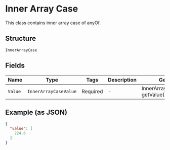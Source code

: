 
# Inner Array Case

This class contains inner array case of anyOf.

## Structure

`InnerArrayCase`

## Fields

| Name | Type | Tags | Description | Getter | Setter |
|  --- | --- | --- | --- | --- | --- |
| `Value` | `InnerArrayCaseValue` | Required | - | InnerArrayCaseValue getValue() | setValue(InnerArrayCaseValue value) |

## Example (as JSON)

```json
{
  "value": [
    224.6
  ]
}
```

